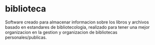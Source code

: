 # biblioteca
Software creado para almacenar informacion sobre los libros y archivos basado en estandares de bibliotecologia,
realizado para tener una mejor organizacion en la gestion y organizacion de bibliotecas personales/publicas.
